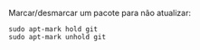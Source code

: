 Marcar/desmarcar um pacote para não atualizar:

    sudo apt-mark hold git
    sudo apt-mark unhold git

